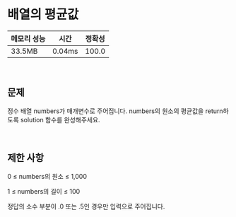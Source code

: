 # 배열의 평균값

| 메모리 성능 | 시간 | 정확성 |
| ---- | ---- | ---- |
| 33.5MB | 0.04ms | 100.0 |

<br />

## 문제

정수 배열 numbers가 매개변수로 주어집니다. numbers의 원소의 평균값을 return하도록 solution 함수를 완성해주세요.

<br />

## 제한 사항
0 ≤ numbers의 원소 ≤ 1,000

1 ≤ numbers의 길이 ≤ 100

정답의 소수 부분이 .0 또는 .5인 경우만 입력으로 주어집니다.